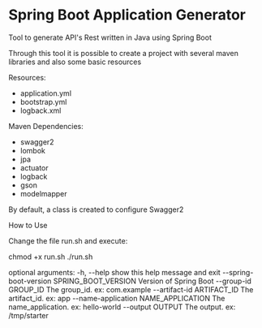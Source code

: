 # Spring Boot Application Generator
Tool to generate API's Rest written in Java using Spring Boot

Through this tool it is possible to create a project with several maven libraries and also some basic resources

Resources:
- application.yml
- bootstrap.yml
- logback.xml

Maven Dependencies:
- swagger2
- lombok
- jpa
- actuator
- logback
- gson
- modelmapper

By default, a class is created to configure Swagger2

How to Use

Change the file run.sh and execute:

chmod +x run.sh
./run.sh

optional arguments:
  -h, --help            show this help message and exit
  --spring-boot-version SPRING_BOOT_VERSION
                        Version of Spring Boot
  --group-id GROUP_ID   The group_id. ex: com.example
  --artifact-id ARTIFACT_ID
                        The artifact_id. ex: app
  --name-application NAME_APPLICATION
                        The name_application. ex: hello-world
  --output OUTPUT       The output. ex: /tmp/starter

